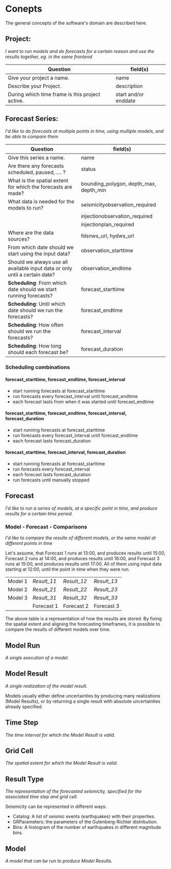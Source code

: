 # Conepts

The general concepts of the software's domain are described here.

## Project:
*I want to run models and do forecasts for a certain reason and use the results together, eg. in the same frontend*

| Question                                        | field(s)             |
| ----------------------------------------------- | -------------------- |
| Give your project a name.                       | name                 |
| Describe your Project.                          | description          |
| During which time frame is this project active. | start and/or enddate |


## Forecast Series:
*I'd like to do forecasts at multiple points in time, using multiple models, and be able to compare them*

| Question                                                                    | field(s)                               |
| --------------------------------------------------------------------------- | -------------------------------------- |
| Give this series a name.                                                    | name                                   |
| Are there any forecasts scheduled, paused, .... ?                           | status                                 |
| What is the spatial extent for which the forecasts are made?                | bounding_polygon, depth_max, depth_min |
| What data is needed for the models to run?                                  | seismicityobservation_required         |
|                                                                             | injectionobservation_required          |
|                                                                             | injectionplan_required                 |
| Where are the data sources?                                                 | fdsnws_url, hydws_url                  |
| From which date should we start using the input data?                       | observation_starttime                  |
| Should we always use all available input data or only until a certain date? | observation_endtime                    |
| **Scheduling**: From which date should we start running forecasts?          | forecast_starttime                     |
| **Scheduling**: Until which date should we run the forecasts?               | forecast_endtime                       |
| **Scheduling**: How often should we run the forecasts?                      | forecast_interval                      |
| **Scheduling**: How long should each forecast be?                           | forecast_duration                      |

### Scheduling combinations

#### forecast_starttime, forecast_endtime, forecast_interval
- start running forecasts at forecast_starttime 
- run forecasts every forecast_interval until forecast_endtime
- each forecast lasts from when it was started until forecast_endtime

#### forecast_starttime, forecast_endtime, forecast_interval, forecast_duration
- start running forecasts at forecast_starttime
- run forecasts every forecast_interval until forecast_endtime
- each forecast lasts forecast_duration

#### forecast_starttime, forecast_interval, forecast_duration
- start running forecasts at forecast_starttime
- run forecasts every forecast_interval
- each forecast lasts forecast_duration
- run forecasts until manually stopped


## Forecast
*I'd like to run a series of models, at a specific point in time, and produce results for a certain time period.*

### Model - Forecast - Comparisons
*I'd like to compare the results of different models, or the same model at different points in time*

Let's assume, that Forecast 1 runs at 13:00, and produces results until 15:00, Forecast 2 runs at 14:00, and produces results until 16:00, and Forecast 3 runs at 15:00, and produces results until 17:00. All of them using input data starting at 12:00, until the point in time when they were run.

|         |             |             |             |
| ------- | ----------- | ----------- | ----------- |
| Model 1 | *Result_11* | *Result_12* | *Result_13* |
| Model 2 | *Result_21* | *Result_22* | *Result_23* |
| Model 3 | *Result_31* | *Result_32* | *Result_33* |
|         | Forecast 1  | Forecast 2  | Forecast 3  |

The above table is a representation of how the results are stored. By fixing the spatial extent and aligning the forecasting timeframes, it is possible to compare the results of different models over time.

## Model Run
*A single execution of a model.*

## Model Result
*A single realization of the model result.*  

Models usually either define uncertainties by producing many realizations (Model Results), or by returning a single result with absolute uncertainties already specified.

## Time Step
*The time interval for which the Model Result is valid.*

## Grid Cell
*The spatial extent for which the Model Result is valid.*

## Result Type
*The representation of the forecasted seismicity, specified for the associated time step and grid cell.*

Seismicity can be represented in different ways:
- Catalog: A list of seismic events (earthquakes) with their properties.
- GRParameters: the parameters of the Gutenberg-Richter distribution.
- Bins: A histogram of the number of earthquakes in different magnitude bins.

## Model
*A model that can be run to produce Model Results.*